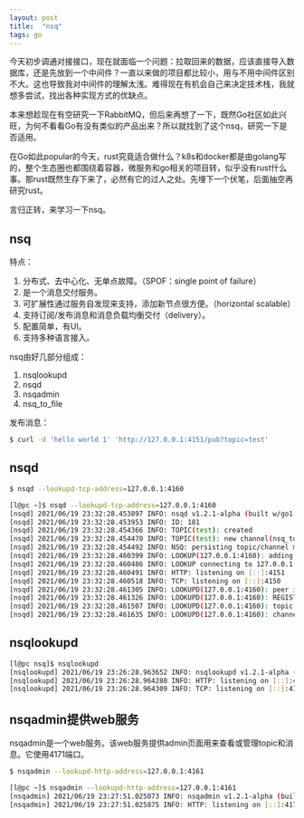 ```yaml
---
layout: post
title:  "nsq"
tags: go
---
```


今天初步调通对接接口，现在就面临一个问题：拉取回来的数据，应该直接导入数据库，还是先放到一个中间件？一直以来做的项目都比较小，用与不用中间件区别不大。这也导致我对中间件的理解太浅。难得现在有机会自己来决定技术栈，我就想多尝试，找出各种实现方式的优缺点。

本来想趁现在有空研究一下RabbitMQ，但后来再想了一下，既然Go社区如此兴旺，为何不看看Go有没有类似的产品出来？所以就找到了这个nsq，研究一下是否适用。

在Go如此popular的今天，rust究竟适合做什么？k8s和docker都是由golang写的，整个生态圈也都围绕着容器，微服务和go相关的项目转，似乎没有rust什么事。那rust既然生存下来了，必然有它的过人之处。先埋下一个伏笔，后面抽空再研究rust。

言归正转，来学习一下nsq。

## nsq

特点：

1. 分布式、去中心化、无单点故障。（SPOF：single point of failure）
2. 是一个消息交付服务。
3. 可扩展性通过服务自发现来支持，添加新节点很方便。（horizontal scalable）
4. 支持订阅/发布消息和消息负载均衡交付（delivery）。
5. 配置简单，有UI。
6. 支持多种语言接入。

nsq由好几部分组成：

1. nsqlookupd
2. nsqd
3. nsqadmin
4. nsq_to_file

发布消息：

```bash
$ curl -d 'hello world 1' 'http://127.0.0.1:4151/pub?topic=test'
```

## nsqd

```bash
$ nsqd --lookupd-tcp-address=127.0.0.1:4160
```

```bash
[l@pc ~]$ nsqd --lookupd-tcp-address=127.0.0.1:4160
[nsqd] 2021/06/19 23:32:28.453897 INFO: nsqd v1.2.1-alpha (built w/go1.16.5)
[nsqd] 2021/06/19 23:32:28.453953 INFO: ID: 181
[nsqd] 2021/06/19 23:32:28.454366 INFO: TOPIC(test): created
[nsqd] 2021/06/19 23:32:28.454470 INFO: TOPIC(test): new channel(nsq_to_file)
[nsqd] 2021/06/19 23:32:28.454492 INFO: NSQ: persisting topic/channel metadata to nsqd.dat
[nsqd] 2021/06/19 23:32:28.460399 INFO: LOOKUP(127.0.0.1:4160): adding peer
[nsqd] 2021/06/19 23:32:28.460486 INFO: LOOKUP connecting to 127.0.0.1:4160
[nsqd] 2021/06/19 23:32:28.460491 INFO: HTTP: listening on [::]:4151
[nsqd] 2021/06/19 23:32:28.460518 INFO: TCP: listening on [::]:4150
[nsqd] 2021/06/19 23:32:28.461305 INFO: LOOKUPD(127.0.0.1:4160): peer info {TCPPort:4160 HTTPPort:4161 Version:1.2.1-alpha BroadcastAddress:pc}
[nsqd] 2021/06/19 23:32:28.461326 INFO: LOOKUPD(127.0.0.1:4160): REGISTER test nsq_to_file
[nsqd] 2021/06/19 23:32:28.461507 INFO: LOOKUPD(127.0.0.1:4160): topic REGISTER test
[nsqd] 2021/06/19 23:32:28.461635 INFO: LOOKUPD(127.0.0.1:4160): channel REGISTER test nsq_to_file
```

## nsqlookupd

```bash
[l@pc nsq]$ nsqlookupd
[nsqlookupd] 2021/06/19 23:26:28.963652 INFO: nsqlookupd v1.2.1-alpha (built w/go1.16.5)
[nsqlookupd] 2021/06/19 23:26:28.964280 INFO: HTTP: listening on [::]:4161
[nsqlookupd] 2021/06/19 23:26:28.964309 INFO: TCP: listening on [::]:4160
```

## nsqadmin提供web服务

nsqadmin是一个web服务。该web服务提供admin页面用来查看或管理topic和消息。它使用4171端口。

```bash
$ nsqadmin --lookupd-http-address=127.0.0.1:4161
```

```bash
[l@pc ~]$ nsqadmin --lookupd-http-address=127.0.0.1:4161
[nsqadmin] 2021/06/19 23:27:51.025073 INFO: nsqadmin v1.2.1-alpha (built w/go1.16.5)
[nsqadmin] 2021/06/19 23:27:51.025875 INFO: HTTP: listening on [::]:4171
```


